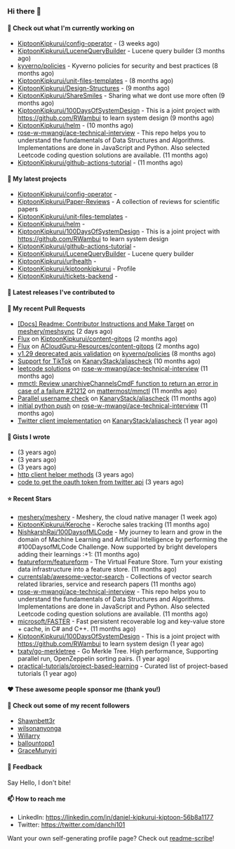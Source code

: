 
### Hi there 👋

#### 👷 Check out what I'm currently working on

- [KiptoonKipkurui/config-operator](https://github.com/KiptoonKipkurui/config-operator) -  (3 weeks ago)
- [KiptoonKipkurui/LuceneQueryBuilder](https://github.com/KiptoonKipkurui/LuceneQueryBuilder) - Lucene query builder (3 months ago)
- [kyverno/policies](https://github.com/kyverno/policies) - Kyverno policies for security and best practices  (8 months ago)
- [KiptoonKipkurui/unit-files-templates](https://github.com/KiptoonKipkurui/unit-files-templates) -  (8 months ago)
- [KiptoonKipkurui/Design-Structures](https://github.com/KiptoonKipkurui/Design-Structures) -  (9 months ago)
- [KiptoonKipkurui/ShareSmiles](https://github.com/KiptoonKipkurui/ShareSmiles) - Sharing what we dont use more often (9 months ago)
- [KiptoonKipkurui/100DaysOfSystemDesign](https://github.com/KiptoonKipkurui/100DaysOfSystemDesign) - This is a joint project with https://github.com/RWambui to learn system design (9 months ago)
- [KiptoonKipkurui/helm](https://github.com/KiptoonKipkurui/helm) -  (10 months ago)
- [rose-w-mwangi/ace-technical-interview](https://github.com/rose-w-mwangi/ace-technical-interview) - This repo helps you to understand the fundamentals of Data Structures and Algorithms. Implementations are done in JavaScript and Python. Also selected Leetcode coding question solutions are available.  (11 months ago)
- [KiptoonKipkurui/github-actions-tutorial](https://github.com/KiptoonKipkurui/github-actions-tutorial) -  (11 months ago)

#### 🌱 My latest projects

- [KiptoonKipkurui/config-operator](https://github.com/KiptoonKipkurui/config-operator) - 
- [KiptoonKipkurui/Paper-Reviews](https://github.com/KiptoonKipkurui/Paper-Reviews) - A collection of reviews for scientific papers
- [KiptoonKipkurui/unit-files-templates](https://github.com/KiptoonKipkurui/unit-files-templates) - 
- [KiptoonKipkurui/helm](https://github.com/KiptoonKipkurui/helm) - 
- [KiptoonKipkurui/100DaysOfSystemDesign](https://github.com/KiptoonKipkurui/100DaysOfSystemDesign) - This is a joint project with https://github.com/RWambui to learn system design
- [KiptoonKipkurui/github-actions-tutorial](https://github.com/KiptoonKipkurui/github-actions-tutorial) - 
- [KiptoonKipkurui/LuceneQueryBuilder](https://github.com/KiptoonKipkurui/LuceneQueryBuilder) - Lucene query builder
- [KiptoonKipkurui/urlhealth](https://github.com/KiptoonKipkurui/urlhealth) - 
- [KiptoonKipkurui/kiptoonkipkurui](https://github.com/KiptoonKipkurui/kiptoonkipkurui) - Profile
- [KiptoonKipkurui/tickets-backend](https://github.com/KiptoonKipkurui/tickets-backend) - 

#### 🔭 Latest releases I've contributed to


#### 🔨 My recent Pull Requests

- [[Docs] Readme: Contributor Instructions and Make Target](https://github.com/meshery/meshsync/pull/240) on [meshery/meshsync](https://github.com/meshery/meshsync) (2 days ago)
- [Flux](https://github.com/KiptoonKipkurui/content-gitops/pull/1) on [KiptoonKipkurui/content-gitops](https://github.com/KiptoonKipkurui/content-gitops) (2 months ago)
- [Flux](https://github.com/ACloudGuru-Resources/content-gitops/pull/32) on [ACloudGuru-Resources/content-gitops](https://github.com/ACloudGuru-Resources/content-gitops) (2 months ago)
- [v1.29 deprecated apis validation](https://github.com/kyverno/policies/pull/489) on [kyverno/policies](https://github.com/kyverno/policies) (8 months ago)
- [Support for TikTok](https://github.com/KanaryStack/aliascheck/pull/59) on [KanaryStack/aliascheck](https://github.com/KanaryStack/aliascheck) (10 months ago)
- [leetcode solutions](https://github.com/rose-w-mwangi/ace-technical-interview/pull/26) on [rose-w-mwangi/ace-technical-interview](https://github.com/rose-w-mwangi/ace-technical-interview) (11 months ago)
- [mmctl: Review unarchiveChannelsCmdF function to return an error in case of a failure #21212](https://github.com/mattermost/mmctl/pull/572) on [mattermost/mmctl](https://github.com/mattermost/mmctl) (11 months ago)
- [Parallel username check](https://github.com/KanaryStack/aliascheck/pull/53) on [KanaryStack/aliascheck](https://github.com/KanaryStack/aliascheck) (11 months ago)
- [initial python push](https://github.com/rose-w-mwangi/ace-technical-interview/pull/25) on [rose-w-mwangi/ace-technical-interview](https://github.com/rose-w-mwangi/ace-technical-interview) (11 months ago)
- [Twitter client implementation](https://github.com/KanaryStack/aliascheck/pull/40) on [KanaryStack/aliascheck](https://github.com/KanaryStack/aliascheck) (1 year ago)


#### 📓 Gists I wrote

- [](https://gist.github.com/75f8e6859120ff76384203162ff71031) (3 years ago)
- [](https://gist.github.com/36d123dbcfae3aa16c9fa05d14b77e70) (3 years ago)
- [](https://gist.github.com/03aa6a9e4d1f6e83ffe6ce69bac8ade0) (3 years ago)
- [http client helper methods](https://gist.github.com/42b4af13921bcb86f7f2aa61d76dc5f3) (3 years ago)
- [code to get the oauth token from twitter api](https://gist.github.com/4f857e433d186cdd79501c0bd4bff8b9) (3 years ago)

#### ⭐ Recent Stars

- [meshery/meshery](https://github.com/meshery/meshery) - Meshery, the cloud native manager (1 week ago)
- [KiptoonKipkurui/Keroche](https://github.com/KiptoonKipkurui/Keroche) - Keroche sales tracking (11 months ago)
- [NishkarshRaj/100DaysofMLCode](https://github.com/NishkarshRaj/100DaysofMLCode) - My journey to learn and grow in the domain of Machine Learning and Artificial Intelligence by performing the #100DaysofMLCode Challenge. Now supported by bright developers adding their learnings :&#43;1: (11 months ago)
- [featureform/featureform](https://github.com/featureform/featureform) - The Virtual Feature Store. Turn your existing data infrastructure into a feature store. (11 months ago)
- [currentslab/awesome-vector-search](https://github.com/currentslab/awesome-vector-search) - Collections of vector search related libraries, service and research papers (11 months ago)
- [rose-w-mwangi/ace-technical-interview](https://github.com/rose-w-mwangi/ace-technical-interview) - This repo helps you to understand the fundamentals of Data Structures and Algorithms. Implementations are done in JavaScript and Python. Also selected Leetcode coding question solutions are available.  (11 months ago)
- [microsoft/FASTER](https://github.com/microsoft/FASTER) - Fast persistent recoverable log and key-value store &#43; cache, in C# and C&#43;&#43;. (11 months ago)
- [KiptoonKipkurui/100DaysOfSystemDesign](https://github.com/KiptoonKipkurui/100DaysOfSystemDesign) - This is a joint project with https://github.com/RWambui to learn system design (1 year ago)
- [txaty/go-merkletree](https://github.com/txaty/go-merkletree) - Go Merkle Tree. High performance, Supporting parallel run, OpenZeppelin sorting pairs. (1 year ago)
- [practical-tutorials/project-based-learning](https://github.com/practical-tutorials/project-based-learning) - Curated list of project-based tutorials (1 year ago)

#### ❤️ These awesome people sponsor me (thank you!)


#### 👯 Check out some of my recent followers

- [Shawnbett3r](https://github.com/Shawnbett3r)
- [wilsonanyonga](https://github.com/wilsonanyonga)
- [Willarry](https://github.com/Willarry)
- [ballountopp1](https://github.com/ballountopp1)
- [GraceMunyiri](https://github.com/GraceMunyiri)

#### 💬 Feedback

Say Hello, I don't bite!

#### 📫 How to reach me
- LinkedIn: https://linkedin.com/in/daniel-kipkurui-kiptoon-56b8a1177
- Twitter: https://twitter.com/danchi101


Want your own self-generating profile page? Check out [readme-scribe](https://github.com/muesli/readme-scribe)!

